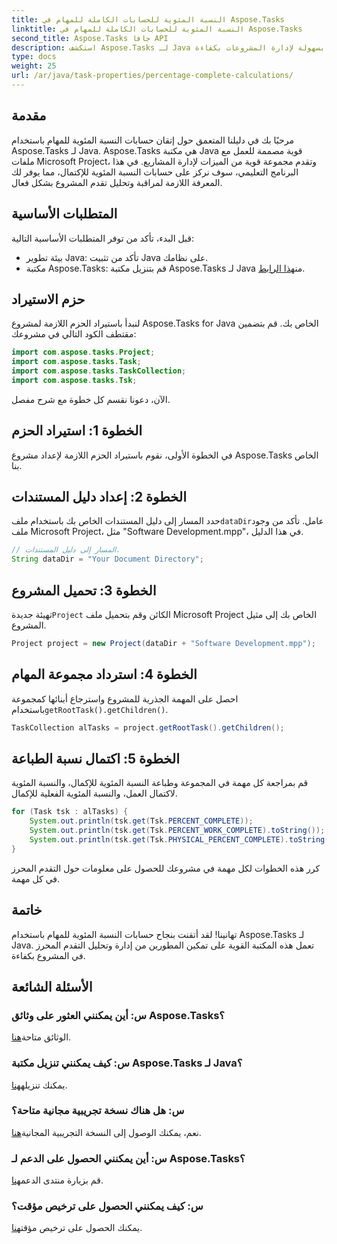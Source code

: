 ```yaml
---
title: النسبة المئوية للحسابات الكاملة للمهام في Aspose.Tasks
linktitle: النسبة المئوية للحسابات الكاملة للمهام في Aspose.Tasks
second_title: Aspose.Tasks جافا API
description: استكشف Aspose.Tasks لـ Java وقم بتبسيط تتبع تقدم المشروع. قم بحساب النسب المئوية للمهام بسهولة لإدارة المشروعات بكفاءة.
type: docs
weight: 25
url: /ar/java/task-properties/percentage-complete-calculations/
---
```

## مقدمة
مرحبًا بك في دليلنا المتعمق حول إتقان حسابات النسبة المئوية للمهام باستخدام Aspose.Tasks لـ Java. Aspose.Tasks هي مكتبة Java قوية مصممة للعمل مع ملفات Microsoft Project، وتقدم مجموعة قوية من الميزات لإدارة المشاريع. في هذا البرنامج التعليمي، سوف نركز على حسابات النسبة المئوية للإكتمال، مما يوفر لك المعرفة اللازمة لمراقبة وتحليل تقدم المشروع بشكل فعال.
## المتطلبات الأساسية
قبل البدء، تأكد من توفر المتطلبات الأساسية التالية:
- بيئة تطوير Java: تأكد من تثبيت Java على نظامك.
-  مكتبة Aspose.Tasks: قم بتنزيل مكتبة Aspose.Tasks لـ Java من[هذا الرابط](https://releases.aspose.com/tasks/java/).
## حزم الاستيراد
لنبدأ باستيراد الحزم اللازمة لمشروع Aspose.Tasks for Java الخاص بك. قم بتضمين مقتطف الكود التالي في مشروعك:
```java
import com.aspose.tasks.Project;
import com.aspose.tasks.Task;
import com.aspose.tasks.TaskCollection;
import com.aspose.tasks.Tsk;
```
الآن، دعونا نقسم كل خطوة مع شرح مفصل.
## الخطوة 1: استيراد الحزم
في الخطوة الأولى، نقوم باستيراد الحزم اللازمة لإعداد مشروع Aspose.Tasks الخاص بنا.
## الخطوة 2: إعداد دليل المستندات
 حدد المسار إلى دليل المستندات الخاص بك باستخدام ملف`dataDir`عامل. تأكد من وجود ملف Microsoft Project، مثل "Software Development.mpp"، في هذا الدليل.
```java
// المسار إلى دليل المستندات.
String dataDir = "Your Document Directory";
```
## الخطوة 3: تحميل المشروع
 تهيئة جديدة`Project` الكائن وقم بتحميل ملف Microsoft Project الخاص بك إلى مثيل المشروع.
```java
Project project = new Project(dataDir + "Software Development.mpp");
```
## الخطوة 4: استرداد مجموعة المهام
 احصل على المهمة الجذرية للمشروع واسترجاع أبنائها كمجموعة باستخدام`getRootTask().getChildren()`.
```java
TaskCollection alTasks = project.getRootTask().getChildren();
```
## الخطوة 5: اكتمال نسبة الطباعة
قم بمراجعة كل مهمة في المجموعة وطباعة النسبة المئوية للإكمال، والنسبة المئوية لاكتمال العمل، والنسبة المئوية الفعلية للإكمال.
```java
for (Task tsk : alTasks) {
    System.out.println(tsk.get(Tsk.PERCENT_COMPLETE));
    System.out.println(tsk.get(Tsk.PERCENT_WORK_COMPLETE).toString());
    System.out.println(tsk.get(Tsk.PHYSICAL_PERCENT_COMPLETE).toString());
}
```
كرر هذه الخطوات لكل مهمة في مشروعك للحصول على معلومات حول التقدم المحرز في كل مهمة.
## خاتمة
تهانينا! لقد أتقنت بنجاح حسابات النسبة المئوية للمهام باستخدام Aspose.Tasks لـ Java. تعمل هذه المكتبة القوية على تمكين المطورين من إدارة وتحليل التقدم المحرز في المشروع بكفاءة.
## الأسئلة الشائعة
### س: أين يمكنني العثور على وثائق Aspose.Tasks؟
 الوثائق متاحة[هنا](https://reference.aspose.com/tasks/java/).
### س: كيف يمكنني تنزيل مكتبة Aspose.Tasks لـ Java؟
 يمكنك تنزيله[هنا](https://releases.aspose.com/tasks/java/).
### س: هل هناك نسخة تجريبية مجانية متاحة؟
نعم، يمكنك الوصول إلى النسخة التجريبية المجانية[هنا](https://releases.aspose.com/).
### س: أين يمكنني الحصول على الدعم لـ Aspose.Tasks؟
 قم بزيارة منتدى الدعم[هنا](https://forum.aspose.com/c/tasks/15).
### س: كيف يمكنني الحصول على ترخيص مؤقت؟
 يمكنك الحصول على ترخيص مؤقت[هنا](https://purchase.aspose.com/temporary-license/).